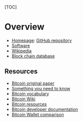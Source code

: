 [TOC]

# Overview
- [Homepage](https://bitcoin.org/en/): [GitHub repository](https://github.com/bitcoin-dot-org/bitcoin.org)
- [Software](https://github.com/bitcoin/bitcoin)
- [Wikipedia](https://en.wikipedia.org/wiki/Bitcoin)
- [Block chain database](https://en.wikipedia.org/wiki/Block_chain_(database))

## Resources
- [Bitcoin original paper](https://bitcoin.org/en/bitcoin-paper)
- [Something you need to know](https://bitcoin.org/en/you-need-to-know)
- [Bitcoin vocabulary](https://bitcoin.org/en/vocabulary)
- [Bitcoin Wiki](https://en.bitcoin.it/wiki/Main_Page)
- [Bitcoin resources](https://bitcoin.org/en/resources)
- [Bitcoin developer documentation](https://bitcoin.org/en/developer-documentation)
- [Bitcoin Wallet comparison](https://bitpay.com/docs/wallets)
